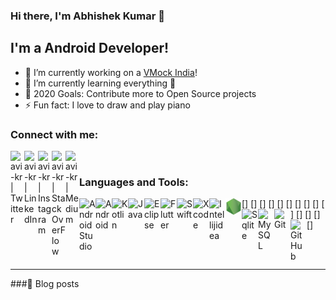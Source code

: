 ### Hi there, I'm Abhishek Kumar 👋

## I'm a Android Developer!
- 🔭 I’m currently working on a [VMock India][website]!
- 🌱 I’m currently learning everything 🤣
- 🥅 2020 Goals: Contribute more to Open Source projects
- ⚡ Fun fact: I love to draw and play piano

### Connect with me:

[<img align="left" alt="avi-kr | Twitter" width="22px" src="https://cdn.jsdelivr.net/npm/simple-icons@v3/icons/twitter.svg" />][twitter]
[<img align="left" alt="avi-kr | LinkedIn" width="22px" src="https://cdn.jsdelivr.net/npm/simple-icons@v3/icons/linkedin.svg" />][linkedin]
[<img align="left" alt="avi-kr | Instagram" width="22px" src="https://cdn.jsdelivr.net/npm/simple-icons@v3/icons/instagram.svg" />][instagram]
[<img align="left" alt="avi-kr | StackOverFlow" width="22px" src="https://cdn.jsdelivr.net/npm/simple-icons@3.3.0/icons/stackoverflow.svg" />][stackoverflow]
[<img align="left" alt="avi-kr | Medium" width="22px" src="https://cdn.jsdelivr.net/npm/simple-icons@3.3.0/icons/medium.svg" />][medium]

<br />

### Languages and Tools:

[<img align="left" alt="Android Studio" width="26px" src="https://cdn.jsdelivr.net/npm/simple-icons@3.3.0/icons/androidstudio.svg" />]
[<img align="left" alt="Android" width="26px" src="https://cdn.jsdelivr.net/npm/simple-icons@3.3.0/icons/android.svg" />]
[<img align="left" alt="Kotlin" width="26px" src="https://cdn.jsdelivr.net/npm/simple-icons@3.3.0/icons/kotlin.svg" />]
[<img align="left" alt="Java" width="26px" src="https://cdn.jsdelivr.net/npm/simple-icons@3.3.0/icons/java.svg" />]
[<img align="left" alt="Eclipse" width="26px" src="https://cdn.jsdelivr.net/npm/simple-icons@3.3.0/icons/eclipseide.svg" />]
[<img align="left" alt="Flutter" width="26px" src="https://cdn.jsdelivr.net/npm/simple-icons@3.3.0/icons/flutter.svg" />]
[<img align="left" alt="Swift" width="26px" src="https://cdn.jsdelivr.net/npm/simple-icons@3.3.0/icons/swift.svg" />]
[<img align="left" alt="Xcode" width="26px" src="https://cdn.jsdelivr.net/npm/simple-icons@3.3.0/icons/xcode.svg" />]
[<img align="left" alt="Intellijidea" width="26px" src="https://cdn.jsdelivr.net/npm/simple-icons@3.3.0/icons/intellijidea.svg" />]
[<img align="left" alt="Node.js" width="26px" src="https://raw.githubusercontent.com/github/explore/80688e429a7d4ef2fca1e82350fe8e3517d3494d/topics/nodejs/nodejs.png" />]
[<img align="left" alt="Sqlite" width="26px" src="https://cdn.jsdelivr.net/npm/simple-icons@3.3.0/icons/sqlite.svg" />]
[<img align="left" alt="MySQL" width="26px" src="https://cdn.jsdelivr.net/npm/simple-icons@3.3.0/icons/mysql.svg" />]
[<img align="left" alt="Git" width="26px" src="https://cdn.jsdelivr.net/npm/simple-icons@3.3.0/icons/git.svg" />]
[<img align="left" alt="GitHub" width="26px" src="https://cdn.jsdelivr.net/npm/simple-icons@3.3.0/icons/github.svg" />]

<br />
<br />

---

###📕 Blog posts
<!-- BLOG-POST-LIST:START -->
<!-- BLOG-POST-LIST:END -->

[website]: https://www.vmock.com
[twitter]: https://twitter.com/avi_sheka
[instagram]: https://instagram.com/lensman_abhishek/
[linkedin]: https://www.linkedin.com/in/abhishek-kumar-74769272
[stackoverflow]: https://stackoverflow.com/users/3832604/abhishek
[medium]: https://medium.com/@avi_kr16
